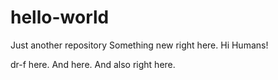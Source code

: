 # hello-world
Just another repository
Something new right here.
Hi Humans!

dr-f here.
And here.
And also right here.
